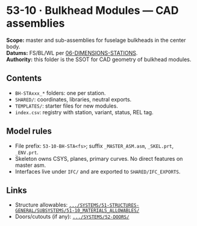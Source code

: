 # 53-10 · Bulkhead Modules — CAD assemblies

**Scope:** master and sub-assemblies for fuselage bulkheads in the center body.  
**Datums:** FS/BL/WL per [06-DIMENSIONS-STATIONS](../../../../../../../../../SYSTEMS/06-DIMENSIONS-STATIONS/).  
**Authority:** this folder is the SSOT for CAD geometry of bulkhead modules.

## Contents
- `BH-STAxxx_*` folders: one per station.  
- `SHARED/`: coordinates, libraries, neutral exports.  
- `TEMPLATES/`: starter files for new modules.  
- `index.csv`: registry with station, variant, status, REL tag.

## Model rules
- File prefix: `53-10-BH-STA<fs>`; suffix `_MASTER_ASM.asm`, `_SKEL.prt`, `_ENV.prt`.  
- Skeleton owns CSYS, planes, primary curves. No direct features on master asm.  
- Interfaces live under `IFC/` and are exported to `SHARED/IFC_EXPORTS`.

## Links
- Structure allowables: [`.../SYSTEMS/51-STRUCTURES-GENERAL/SUBSYSTEMS/51-10_MATERIALS_ALLOWABLES/`](../../../../../../../../../SYSTEMS/51-STRUCTURES-GENERAL/SUBSYSTEMS/51-10_MATERIALS_ALLOWABLES/)
- Doors/cutouts (if any): [`.../SYSTEMS/52-DOORS/`](../../../../../../../../../SYSTEMS/52-DOORS/)
